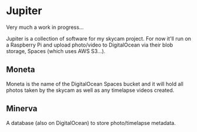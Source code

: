 # Jupiter

Very much a work in progress...

Jupiter is a collection of software for my skycam project. For now it'll run on a Raspberry Pi and upload photo/video to
DigitalOcean via their blob storage, Spaces (which uses AWS S3...).

## Moneta
Moneta is the name of the DigitalOcean Spaces bucket and it will hold all photos taken by the skycam as well as any
timelapse videos created.

## Minerva
A database (also on DigitalOcean) to store photo/timelapse metadata.
